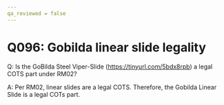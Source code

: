 ```yaml
---
qa_reviewed = false
---
```


# Q096: Gobilda linear slide legality

Q: Is the GoBilda Steel Viper-Slide (https://tinyurl.com/5bdx8rpb) a legal COTS part under RM02?

A: Per RM02, linear slides are a legal COTS. Therefore, the Gobilda Linear Slide is a legal COTs part.